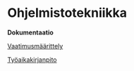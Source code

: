 # Ohjelmistotekniikka


**Dokumentaatio**

[Vaatimusmäärittely](https://github.com/sirjamaa/ot-harjoitustyo/blob/master/dokumentaatio/vaatimusmaarittely.md)

[Työaikakirjanpito](https://github.com/sirjamaa/ot-harjoitustyo/blob/master/dokumentaatio/tyoaikakirjanpito.md)
